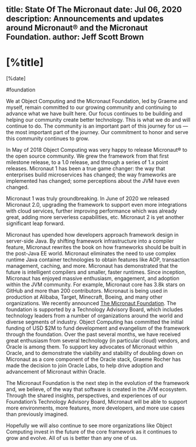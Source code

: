 title: State Of The Micronaut
date: Jul 06, 2020
description: Announcements and updates around Micronaut® and the Micronaut Foundation.
author: Jeff Scott Brown
---

# [%title]

[%date]

#foundation

We at Object Computing and the Micronaut Foundation, led by Graeme and myself, remain committed to our growing community and continuing to advance what we have built here. Our focus continues to be building and helping our community create better technology.  This is what we do and will continue to do. The community is an important part of this journey for us — the most important part of the journey. Our commitment to honor and serve this community continues to grow.

In May of 2018 Object Computing was very happy to release Micronaut® to the open source community.  We grew the framework from that first milestone release, to a 1.0 release, and through a series of 1.x point releases.  Micronaut 1 has been a true game changer: the way that enterprises build microservices has changed; the way frameworks are implemented has changed; some perceptions about the JVM have even changed.

Micronaut 1 was truly groundbreaking.  In June of 2020 we released Micronaut 2.0, upgrading the framework to support even more integrations with cloud services, further improving performance which was already great, adding more serverless capabilities, etc.  Micronaut 2 is yet another significant leap forward.

Micronaut has upended how developers approach framework design in server-side Java. By shifting framework infrastructure into a compiler feature, Micronaut rewrites the book on how frameworks should be built in the post-Java EE world. Micronaut eliminates the need to use complex runtime Java container technologies to obtain features like AOP, transaction management, caching, and more. Micronaut has demonstrated that the future is intelligent compilers and smaller, faster runtimes.
Since inception, Micronaut has enjoyed massive enthusiasm, engagement, and adoption within the JVM community.  For example, Micronaut core has 3.8k stars on GitHub and more than 200 contributors. Micronaut is being used in production at Alibaba, Target, Minecraft, Boeing, and many other organizations.
We recently announced [The Micronaut Foundation](https://objectcomputing.com/news/2020/06/29/micronaut-foundation-established).  The foundation is supported by a Technology Advisory Board, which includes technology leaders from a number of organizations around the world and diverse segments of industry.
Object Computing has committed the initial funding of USD $2M to fund development and evangelism of the framework through the foundation.
Over the past several months, we have received great enthusiasm from several technology (in particular cloud) vendors, and Oracle is among them. To support key advocates of Micronaut within Oracle, and to demonstrate the viability and stability of doubling down on Micronaut as a core component of the Oracle stack, Graeme Rocher has made the decision to join Oracle Labs, to help drive adoption and advancement of Micronaut within Oracle.

The Micronaut Foundation is the next step in the evolution of the framework and, we believe, of the way that software is created in the JVM ecosystem.  Through the shared insights, perspectives, and experiences of our Foundation’s Technology Advisory Board, Micronaut will be able to support more environments, more features, more developers, and more use cases than previously imagined.

Hopefully we will also continue to see more organizations like Object Computing invest in the future of the core framework as it continues to grow and evolve. All of us is better than any one of us.

